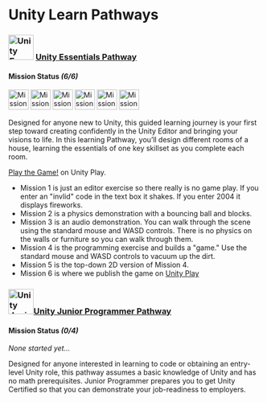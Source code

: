 # Unity Learn Pathways
### <a href="https://learn.unity.com/pathway/unity-essentials"><img alt="Unity Essentials" width="50px" src="https://images.credly.com/images/2ebece18-451f-4f69-868a-9b5edac57567/image.png"></a> [Unity Essentials Pathway](https://learn.unity.com/pathway/unity-essentials)

#### Mission Status _(6/6)_
<p float="left">
<a href="https://learn.unity.com/mission/mission-1-editor-essentials">
<img alt="Mission 1" width="40px" src="https://unity-connect-prd.storage.googleapis.com/20240520/learn/images/ac3403d4-67e1-4043-991b-6024a6c7cb2c_Mission1_EditorEssential.png"></a>
<a href="https://learn.unity.com/mission/mission-2-3d-essentials">
<img alt="Mission 2" width="40px" src="https://unity-connect-prd.storage.googleapis.com/20240520/learn/images/fe7bd022-9127-4cd6-868d-6bea4bb50a82_Mission2_3DEssential.png"></a>
<a href="https://learn.unity.com/mission/mission-3-audio-essentials">
<img alt="Mission 3" width="40px" src="https://unity-connect-prd.storage.googleapis.com/20240520/learn/images/482b659b-a14b-4626-a835-1cd7400e4fa6_Mission3_AudioEssential.png"></a>
<a href="https://learn.unity.com/mission/mission-4-programming-essentials">
<img alt="Mission 4" width="40px" src="https://unity-connect-prd.storage.googleapis.com/20240521/learn/images/2c09924e-4c4b-4a74-bd36-b5b2b759de9d_Mission4_ProgrammingEssential.png"></a>
<a href="https://learn.unity.com/mission/mission-5-2d-essentials">
<img alt="Mission 5" width="40px" src="https://unity-connect-prd.storage.googleapis.com/20240521/learn/images/8561703a-a5f8-40ef-8330-d84bc586d630_Mission5_2DEssential.png"></a>
<a href="https://learn.unity.com/mission/mission-6-publishing-essentials">
<img alt="Mission 6" width="40px" src="https://unity-connect-prd.storage.googleapis.com/20240521/learn/images/bee70d77-814d-493d-9e6d-a8dc3ec0fdaa_Mission6_PublishingEssential.png"></a>
</p>

<p>
Designed for anyone new to Unity, this guided learning journey is your first step toward creating confidently in the Unity Editor and bringing your visions to life. In this learning Pathway, you’ll design different rooms of a house, learning the essentials of one key skillset as you complete each room.
</p>

[Play the Game!](https://play.unity.com/en/games/8a5b6a5c-2478-4798-bb8b-e93d9c8d6e30/unityessentials) on Unity Play.

<ul>
  <li>Mission 1 is just an editor exercise so there really is no game play.  If you enter an "invlid" code in the text box it shakes.  If you enter 2004 it displays fireworks.</li>
  <li>Mission 2 is a physics demonstration with a bouncing ball and blocks.</li>
  <li>Mission 3 is an audio demonstration.  You can walk through the scene using the standard mouse and WASD controls.  There is no physics on the walls or furniture so you can walk through them.</li>
  <li>Mission 4 is the programming exercise and builds a "game."    Use the standard mouse and WASD controls to vacuum up the dirt.</li>
  <li>Mission 5 is the top-down 2D version of Mission 4.</li>
  <li>Mission 6 is where we publish the game on <a href="https://play.unity.com/en/games/8a5b6a5c-2478-4798-bb8b-e93d9c8d6e30/unityessentials">Unity Play</a></li>
</ul>

### <img alt="Unity Junior Programmer Pathway" width="50px" src="https://images.credly.com/images/03d1c2f6-6182-49bd-b5af-2ef6d28b5383/image.png">[Unity Junior Programmer Pathway](https://learn.unity.com/learn/pathway/junior-programmer)

#### Mission Status _(0/4)_
_None started yet..._

<p>
Designed for anyone interested in learning to code or obtaining an entry-level Unity role, this pathway assumes a basic knowledge of Unity and has no math prerequisites. Junior Programmer prepares you to get Unity Certified so that you can demonstrate your job-readiness to employers.
</p>
